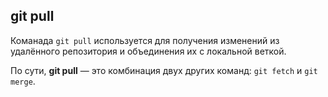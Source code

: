 ## git pull

Команада `git pull` используется для получения изменений из удалённого репозитория и объединения их с локальной веткой.

По сути, **git pull** — это комбинация двух других команд: `git fetch` и `git merge`.